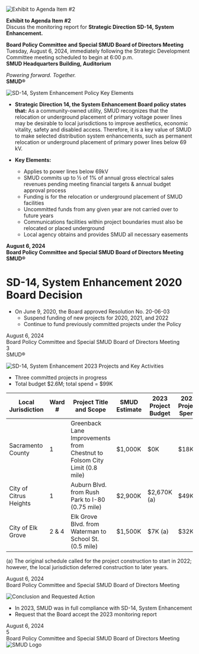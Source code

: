 <!-- Page 1 -->
![Exhibit to Agenda Item #2](https://via.placeholder.com/1365x768.png?text=Exhibit+to+Agenda+Item+%232)

**Exhibit to Agenda Item #2**  
Discuss the monitoring report for **Strategic Direction SD-14, System Enhancement.**

**Board Policy Committee and Special SMUD Board of Directors Meeting**  
Tuesday, August 6, 2024, immediately following the Strategic Development Committee meeting scheduled to begin at 6:00 p.m.  
**SMUD Headquarters Building, Auditorium**  

*Powering forward. Together.*  
**SMUD®**
<!-- Page 2 -->
![SD-14, System Enhancement Policy Key Elements](https://via.placeholder.com/768x1365.png?text=SD-14,+System+Enhancement+Policy+Key+Elements)

- **Strategic Direction 14, the System Enhancement Board policy states that:**
  As a community-owned utility, SMUD recognizes that the relocation or underground placement of primary voltage power lines may be desirable to local jurisdictions to improve aesthetics, economic vitality, safety and disabled access. Therefore, it is a key value of SMUD to make selected distribution system enhancements, such as permanent relocation or underground placement of primary power lines below 69 kV.

- **Key Elements:**
  - Applies to power lines below 69kV
  - SMUD commits up to ½ of 1% of annual gross electrical sales revenues pending meeting financial targets & annual budget approval process
  - Funding is for the relocation or underground placement of SMUD facilities
  - Uncommitted funds from any given year are not carried over to future years
  - Communications facilities within project boundaries must also be relocated or placed underground
  - Local agency obtains and provides SMUD all necessary easements

**August 6, 2024**  
**Board Policy Committee and Special SMUD Board of Directors Meeting**  
**SMUD®**
<!-- Page 3 -->
# SD-14, System Enhancement 2020 Board Decision

- On June 9, 2020, the Board approved Resolution No. 20-06-03
  - Suspend funding of new projects for 2020, 2021, and 2022
  - Continue to fund previously committed projects under the Policy

August 6, 2024  
Board Policy Committee and Special SMUD Board of Directors Meeting  
3  
SMUD®
<!-- Page 4 -->
![SD-14, System Enhancement 2023 Projects and Key Activities](https://via.placeholder.com/1365x768.png?text=SD-14,+System+Enhancement+2023+Projects+and+Key+Activities)

- Three committed projects in progress
- Total budget $2.6M; total spend = $99K

| Local Jurisdiction     | Ward # | Project Title and Scope                                   | SMUD Estimate | 2023 Project Budget | 2023 Project Spend | Project Status                             |
|------------------------|--------|----------------------------------------------------------|---------------|---------------------|--------------------|--------------------------------------------|
| Sacramento County      | 1      | Greenback Lane Improvements from Chestnut to Folsom City Limit (0.8 mile) | $1,000K       | $0K                 | $18K              | Design in 2024; Construction in 2026      |
| City of Citrus Heights | 1      | Auburn Blvd. from Rush Park to I-80 (0.75 mile)         | $2,900K       | $2,670K (a)         | $49K              | Design in 2023; Construction in 2025      |
| City of Elk Grove      | 2 & 4  | Elk Grove Blvd. from Waterman to School St. (0.5 mile)  | $1,500K       | $7K (a)             | $32K              | Design in 2023; Construction in 2025      |

(a) The original schedule called for the project construction to start in 2022; however, the local jurisdiction deferred construction to later years.

August 6, 2024  
Board Policy Committee and Special SMUD Board of Directors Meeting
<!-- Page 5 -->
![Conclusion and Requested Action](https://via.placeholder.com/768x1365.png?text=Conclusion+and+Requested+Action)

- In 2023, SMUD was in full compliance with SD-14, System Enhancement
- Request that the Board accept the 2023 monitoring report

August 6, 2024  
5  
Board Policy Committee and Special SMUD Board of Directors Meeting  
![SMUD Logo](https://via.placeholder.com/100x50.png?text=SMUD+Logo)
